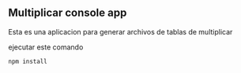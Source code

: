 

## Multiplicar console app


Esta es una aplicacion para generar archivos de tablas de 
multiplicar

ejecutar este comando

```
npm install
```


